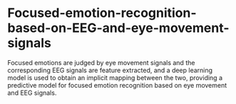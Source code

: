 # Focused-emotion-recognition-based-on-EEG-and-eye-movement-signals
Focused emotions are judged by eye movement signals and the corresponding EEG signals are feature extracted, and a deep learning model is used to obtain an implicit mapping between the two, providing a predictive model for focused emotion recognition based on eye movement and EEG signals.
